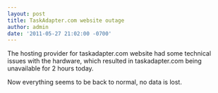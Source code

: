 ```yaml
---
layout: post
title: TaskAdapter.com website outage
author: admin
date: '2011-05-27 21:02:00 -0700'
---
```


The hosting provider for taskadapter.com website had some technical issues with the hardware,
which resulted in taskadapter.com being unavailable for 2 hours today.

Now everything seems to be back to normal, no data is lost.
